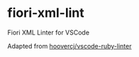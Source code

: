 # fiori-xml-lint
Fiori XML Linter for VSCode

Adapted from [hoovercj/vscode-ruby-linter](https://github.com/hoovercj/vscode-ruby-linter)
